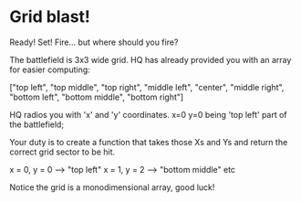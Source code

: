 # Grid blast!

Ready! Set! Fire... but where should you fire?

The battlefield is 3x3 wide grid. HQ has already provided you with an array for easier computing:

["top left",    "top middle",    "top right",
 "middle left", "center",        "middle right",
 "bottom left", "bottom middle", "bottom right"]

HQ radios you with 'x' and 'y' coordinates. x=0 y=0 being 'top left' part of the battlefield;

Your duty is to create a function that takes those Xs and Ys and return the correct grid sector to be hit.

x = 0, y = 0 --> "top left"
x = 1, y = 2 --> "bottom middle"
etc

Notice the grid is a monodimensional array, good luck!